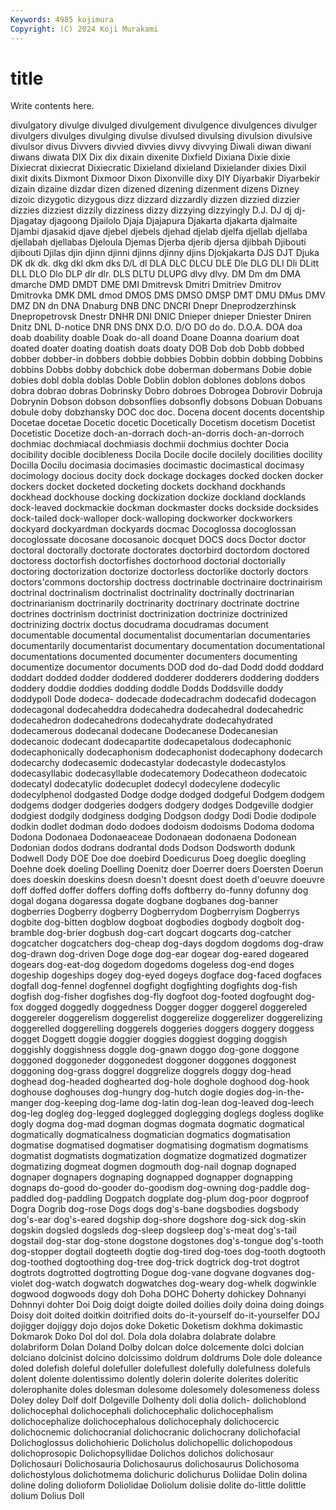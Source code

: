 ```yaml
---
Keywords: 4985 kojimura
Copyright: (C) 2024 Koji Murakami
---
```


# title

Write contents here.



divulgatory divulge divulged divulgement divulgence divulgences divulger divulgers divulges
divulging divulse divulsed divulsing divulsion divulsive divulsor divus Divvers divvied
divvies divvy divvying Diwali diwan diwani diwans diwata DIX Dix
dix dixain dixenite Dixfield Dixiana Dixie dixie Dixiecrat dixiecrat Dixiecratic
Dixieland dixieland Dixielander dixies Dixil dixit dixits Dixmont Dixmoor Dixon
Dixonville dixy DIY Diyarbakir Diyarbekir dizain dizaine dizdar dizen dizened
dizening dizenment dizens Dizney dizoic dizygotic dizygous dizz dizzard dizzardly
dizzen dizzied dizzier dizzies dizziest dizzily dizziness dizzy dizzying dizzyingly
D.J. DJ dj dj- Djagatay djagoong Djailolo Djaja Djajapura Djakarta
djakarta djalmaite Djambi djasakid djave djebel djebels djehad djelab djelfa
djellab djellaba djellabah djellabas Djeloula Djemas Djerba djerib djersa djibbah
Djibouti djibouti Djilas djin djinn djinni djinns djinny djins Djokjakarta
DJS DJT Djuka DK dk dk. dkg dkl dkm dks
D/L dl DLA DLC DLCU DLE Dle DLG DLI Dli
DLitt DLL DLO Dlo DLP dlr dlr. DLS DLTU DLUPG
dlvy dlvy. DM Dm dm DMA dmarche DMD DMDT DME
DMI Dmitrevsk Dmitri Dmitriev Dmitrov Dmitrovka DMK DML dmod DMOS
DMS DMSO DMSP DMT DMU DMus DMV DMZ DN dn
DNA Dnaburg DNB DNC DNCRI Dnepr Dneprodzerzhinsk Dnepropetrovsk Dnestr DNHR
DNI DNIC Dnieper dnieper Dniester Dniren Dnitz DNL D-notice DNR
DNS DNX D.O. D/O DO do do. D.O.A. DOA doa
doab doability doable Doak do-all doand Doane Doanna doarium doat
doated doater doating doatish doats doaty DOB Dob dob Dobb
dobbed dobber dobber-in dobbers dobbie dobbies Dobbin dobbin dobbing Dobbins
dobbins Dobbs dobby dobchick dobe doberman dobermans Dobie dobie dobies
dobl dobla doblas Doble Doblin doblon doblones doblons dobos dobra
dobrao dobras Dobrinsky Dobro dobroes Dobrogea Dobrovir Dobruja Dobrynin Dobson
dobson dobsonflies dobsonfly dobsons Dobuan Dobuans dobule doby dobzhansky DOC
doc doc. Docena docent docents docentship Docetae docetae Docetic docetic
Docetically Docetism docetism Docetist Docetistic Docetize doch-an-dorrach doch-an-dorris doch-an-dorroch dochmiac
dochmiacal dochmiasis dochmii dochmius dochter Docia docibility docible docibleness Docila
Docile docile docilely docilities docility Docilla Docilu docimasia docimasies docimastic
docimastical docimasy docimology docious docity dock dockage dockages docked docken
docker dockers docket docketed docketing dockets dockhand dockhands dockhead dockhouse
docking dockization dockize dockland docklands dock-leaved dockmackie dockman dockmaster docks
dockside docksides dock-tailed dock-walloper dock-walloping dockworker dockworkers dockyard dockyardman dockyards
docmac Docoglossa docoglossan docoglossate docosane docosanoic docquet DOCS docs Doctor
doctor doctoral doctorally doctorate doctorates doctorbird doctordom doctored doctoress doctorfish
doctorfishes doctorhood doctorial doctorially doctoring doctorization doctorize doctorless doctorlike doctorly
doctors doctors'commons doctorship doctress doctrinable doctrinaire doctrinairism doctrinal doctrinalism doctrinalist
doctrinality doctrinally doctrinarian doctrinarianism doctrinarily doctrinarity doctrinary doctrinate doctrine doctrines
doctrinism doctrinist doctrinization doctrinize doctrinized doctrinizing doctrix doctus docudrama docudramas
document documentable documental documentalist documentarian documentaries documentarily documentarist documentary documentation
documentational documentations documented documenter documenters documenting documentize documentor documents DOD
dod do-dad Dodd dodd doddard doddart dodded dodder doddered dodderer
dodderers doddering dodders doddery doddie doddies dodding doddle Dodds Doddsville
doddy doddypoll Dode dodeca- dodecade dodecadrachm dodecafid dodecagon dodecagonal dodecaheddra
dodecahedra dodecahedral dodecahedric dodecahedron dodecahedrons dodecahydrate dodecahydrated dodecamerous dodecanal dodecane
Dodecanese Dodecanesian dodecanoic dodecant dodecapartite dodecapetalous dodecaphonic dodecaphonically dodecaphonism dodecaphonist
dodecaphony dodecarch dodecarchy dodecasemic dodecastylar dodecastyle dodecastylos dodecasyllabic dodecasyllable dodecatemory
Dodecatheon dodecatoic dodecatyl dodecatylic dodecuplet dodecyl dodecylene dodecylic dodecylphenol dodgasted
Dodge dodge dodged dodgeful Dodgem dodgem dodgems dodger dodgeries dodgers
dodgery dodges Dodgeville dodgier dodgiest dodgily dodginess dodging Dodgson dodgy
Dodi Dodie dodipole dodkin dodlet dodman dodo dodoes dodoism dodoisms
Dodoma dodoma Dodona Dodonaea Dodonaeaceae Dodonaean dodonaena Dodonean Dodonian dodos
dodrans dodrantal dods Dodson Dodsworth dodunk Dodwell Dody DOE Doe
doe doebird Doedicurus Doeg doeglic doegling Doehne doek doeling Doelling
Doenitz doer Doerrer doers Doersten Doerun does doeskin doeskins doesn
doesn't doesnt doest doeth d'oeuvre doeuvre doff doffed doffer doffers
doffing doffs doftberry do-funny dofunny dog dogal dogana dogaressa dogate
dogbane dogbanes dog-banner dogberries Dogberry dogberry Dogberrydom Dogberryism Dogberrys dogbite
dog-bitten dogblow dogboat dogbodies dogbody dogbolt dog-bramble dog-brier dogbush dog-cart
dogcart dogcarts dog-catcher dogcatcher dogcatchers dog-cheap dog-days dogdom dogdoms dog-draw
dog-drawn dog-driven Doge doge dog-ear dogear dog-eared dogeared dogears dog-eat-dog
dogedom dogedoms dogeless dog-end doges dogeship dogeships dogey dog-eyed dogeys
dogface dog-faced dogfaces dogfall dog-fennel dogfennel dogfight dogfighting dogfights dog-fish
dogfish dog-fisher dogfishes dog-fly dogfoot dog-footed dogfought dog-fox dogged doggedly
doggedness Dogger dogger doggerel doggereled doggereler doggerelism doggerelist doggerelize doggerelizer
doggerelizing doggerelled doggerelling doggerels doggeries doggers doggery doggess dogget Doggett
doggie doggier doggies doggiest dogging doggish doggishly doggishness doggle dog-gnawn
doggo dog-gone doggone doggoned doggoneder doggonedest doggoner doggones doggonest doggoning
dog-grass doggrel doggrelize doggrels doggy dog-head doghead dog-headed doghearted dog-hole
doghole doghood dog-hook doghouse doghouses dog-hungry dog-hutch dogie dogies dog-in-the-manger
dog-keeping dog-lame dog-latin dog-lean dog-leaved dog-leech dog-leg dogleg dog-legged doglegged
doglegging doglegs dogless doglike dogly dogma dog-mad dogman dogmas dogmata
dogmatic dogmatical dogmatically dogmaticalness dogmatician dogmatics dogmatisation dogmatise dogmatised dogmatiser
dogmatising dogmatism dogmatisms dogmatist dogmatists dogmatization dogmatize dogmatized dogmatizer dogmatizing
dogmeat dogmen dogmouth dog-nail dognap dognaped dognaper dognapers dognaping dognapped
dognapper dognapping dognaps do-good do-gooder do-goodism dog-owning dog-paddle dog-paddled dog-paddling
Dogpatch dogplate dog-plum dog-poor dogproof Dogra Dogrib dog-rose Dogs dogs
dog's-bane dogsbodies dogsbody dog's-ear dog's-eared dogship dog-shore dogshore dog-sick dog-skin
dogskin dogsled dogsleds dog-sleep dogsleep dog's-meat dog's-tail dogstail dog-star dog-stone
dogstone dogstones dog's-tongue dog's-tooth dog-stopper dogtail dogteeth dogtie dog-tired dog-toes
dog-tooth dogtooth dog-toothed dogtoothing dog-tree dog-trick dogtrick dog-trot dogtrot dogtrots
dogtrotted dogtrotting Dogue dog-vane dogvane dogvanes dog-violet dog-watch dogwatch dogwatches
dog-weary dog-whelk dogwinkle dogwood dogwoods dogy doh Doha DOHC Doherty
dohickey Dohnanyi Dohnnyi dohter Doi Doig doigt doigte doiled doilies
doily doina doing doings Doisy doit doited doitkin doitrified doits
do-it-yourself do-it-yourselfer DOJ dojigger dojiggy dojo dojos doke Doketic Doketism
dokhma dokimastic Dokmarok Doko Dol dol dol. Dola dola dolabra
dolabrate dolabre dolabriform Dolan Doland Dolby dolcan dolce dolcemente dolci
dolcian dolciano dolcinist dolcino dolcissimo doldrum doldrums Dole dole doleance
doled dolefish doleful dolefuller dolefullest dolefully dolefulness dolefuls dolent dolente
dolentissimo dolently dolerin dolerite dolerites doleritic dolerophanite doles dolesman dolesome
dolesomely dolesomeness doless Doley doley Dolf dolf Dolgeville Dolhenty doli
dolia dolich- dolichoblond dolichocephal dolichocephali dolichocephalic dolichocephalism dolichocephalize dolichocephalous dolichocephaly
dolichocercic dolichocnemic dolichocranial dolichocranic dolichocrany dolichofacial Dolichoglossus dolichohieric Dolicholus dolichopellic
dolichopodous dolichoprosopic Dolichopsyllidae Dolichos dolichos dolichosaur Dolichosauri Dolichosauria Dolichosaurus dolichosaurus
Dolichosoma dolichostylous dolichotmema dolichuric dolichurus Doliidae Dolin dolina doline doling
dolioform Doliolidae Doliolum dolisie dolite do-little dolittle dolium Dolius Doll
